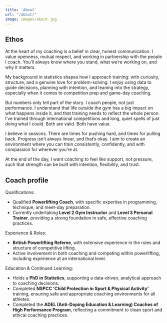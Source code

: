 ```yaml
---
title: 'About'
url: "/about/"
image: images/about.jpg
---
```


## Ethos

At the heart of my coaching is a belief in clear, honest communication. I value openness, mutual respect, and working in partnership with the people I coach. You’ll always know where you stand, what we’re working on, and why it matters.

My background in statistics shapes how I approach training: with curiosity, structure, and a genuine love for problem-solving. I enjoy using data to guide decisions, planning with intention, and leaning into the strategy, especially when it comes to competition prep and game-day coaching.

But numbers only tell part of the story. I coach people, not just performance. I understand that life outside the gym has a big impact on what happens inside it, and that training needs to reflect the whole person. I’ve trained through international competitions and long, quiet spells of just doing what I could. Both are valid. Both have value.

I believe in seasons. There are times for pushing hard, and times for pulling back. Progress isn’t always linear, and that’s okay. I aim to create an environment where you can train consistently, confidently, and with compassion for wherever you’re at.

At the end of the day, I want coaching to feel like support, not pressure, such that strength can be built with intention, flexibility, and trust.

## Coach profile 

Qualifications:

<!-- - Certified **Level 2 Gym Instructor** and **Level 3 Personal Trainer**, providing a strong foundation in safe, effective coaching practices.
- Qualified **Level 2 Powerlifting Coach**, with specific expertise in programming, technique, and meet-day preparation.
 -->
- Qualified **Powerlifting Coach**, with specific expertise in programming, technique, and meet-day preparation.
- Currently undertaking **Level 2 Gym Instructor** and **Level 3 Personal Trainer**, providing a strong foundation in safe, effective coaching practices.

Experience & Roles:

- **British Powerlifting Referee**, with extensive experience in the rules and structure of competitive lifting.
- Active involvement in both coaching and competing within powerlifting, including experience at an international level.
  
Education & Continued Learning:

- Holds a **PhD in Statistics**, supporting a data-driven, analytical approach to coaching decisions.
- Completed **NSPCC 'Child Protection in Sport & Physical Activity'** training, ensuring safe and appropriate coaching environments for all athletes.
- Completed the **ADEL (Anti-Doping Education & Learning) Coaches of High Performance Program**, reflecting a commitment to clean sport and ethical coaching practices.